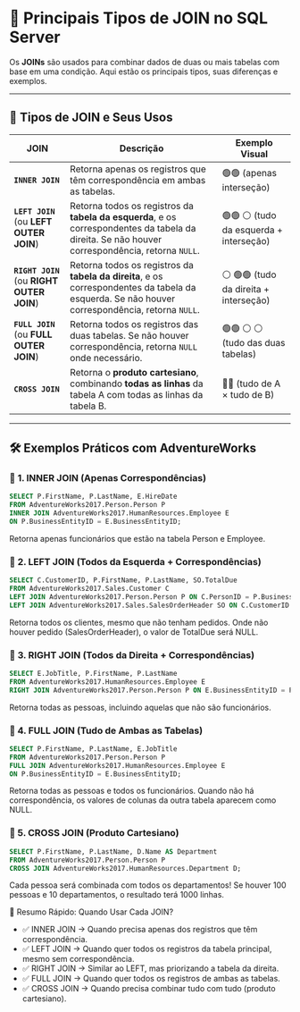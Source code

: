 # 🔗 Principais Tipos de JOIN no SQL Server

Os **JOINs** são usados para combinar dados de duas ou mais tabelas com base em uma condição. Aqui estão os principais tipos, suas diferenças e exemplos.  

---

## 📌 **Tipos de JOIN e Seus Usos**

| JOIN           | Descrição | Exemplo Visual |
|---------------|-------------|----------------|
| **`INNER JOIN`** | Retorna apenas os registros que têm correspondência em ambas as tabelas. | 🟢🟢 (apenas interseção) |
| **`LEFT JOIN`** (ou **LEFT OUTER JOIN**) | Retorna todos os registros da **tabela da esquerda**, e os correspondentes da tabela da direita. Se não houver correspondência, retorna `NULL`. | 🟢🟢 ⚪ (tudo da esquerda + interseção) |
| **`RIGHT JOIN`** (ou **RIGHT OUTER JOIN**) | Retorna todos os registros da **tabela da direita**, e os correspondentes da tabela da esquerda. Se não houver correspondência, retorna `NULL`. | ⚪ 🟢🟢 (tudo da direita + interseção) |
| **`FULL JOIN`** (ou **FULL OUTER JOIN**) | Retorna todos os registros das duas tabelas. Se não houver correspondência, retorna `NULL` onde necessário. | 🟢🟢 ⚪ ⚪ (tudo das duas tabelas) |
| **`CROSS JOIN`** | Retorna o **produto cartesiano**, combinando **todas as linhas** da tabela A com todas as linhas da tabela B. | 🔄🔄 (tudo de A × tudo de B) |

---

## 🛠️ **Exemplos Práticos com AdventureWorks**

### 🔹 **1. INNER JOIN (Apenas Correspondências)**
```sql
SELECT P.FirstName, P.LastName, E.HireDate
FROM AdventureWorks2017.Person.Person P
INNER JOIN AdventureWorks2017.HumanResources.Employee E
ON P.BusinessEntityID = E.BusinessEntityID;
```
Retorna apenas funcionários que estão na tabela Person e Employee.

### 🔹 **2. LEFT JOIN (Todos da Esquerda + Correspondências)**
```sql
SELECT C.CustomerID, P.FirstName, P.LastName, SO.TotalDue
FROM AdventureWorks2017.Sales.Customer C
LEFT JOIN AdventureWorks2017.Person.Person P ON C.PersonID = P.BusinessEntityID
LEFT JOIN AdventureWorks2017.Sales.SalesOrderHeader SO ON C.CustomerID = SO.CustomerID;
```
Retorna todos os clientes, mesmo que não tenham pedidos.
Onde não houver pedido (SalesOrderHeader), o valor de TotalDue será NULL.

### 🔹 **3. RIGHT JOIN (Todos da Direita + Correspondências)**
```sql
SELECT E.JobTitle, P.FirstName, P.LastName
FROM AdventureWorks2017.HumanResources.Employee E
RIGHT JOIN AdventureWorks2017.Person.Person P ON E.BusinessEntityID = P.BusinessEntityID;
```
Retorna todas as pessoas, incluindo aquelas que não são funcionários.

### **🔹 4. FULL JOIN (Tudo de Ambas as Tabelas)**
```sql
SELECT P.FirstName, P.LastName, E.JobTitle
FROM AdventureWorks2017.Person.Person P
FULL JOIN AdventureWorks2017.HumanResources.Employee E
ON P.BusinessEntityID = E.BusinessEntityID;
```
Retorna todas as pessoas e todos os funcionários. Quando não há correspondência, os valores de colunas da outra tabela aparecem como NULL.

### **🔹 5. CROSS JOIN (Produto Cartesiano)**
```sql
SELECT P.FirstName, P.LastName, D.Name AS Department
FROM AdventureWorks2017.Person.Person P
CROSS JOIN AdventureWorks2017.HumanResources.Department D;
```
Cada pessoa será combinada com todos os departamentos! Se houver 100 pessoas e 10 departamentos, o resultado terá 1000 linhas.

📌 Resumo Rápido: Quando Usar Cada JOIN?
* ✅ INNER JOIN → Quando precisa apenas dos registros que têm correspondência.
* ✅ LEFT JOIN → Quando quer todos os registros da tabela principal, mesmo sem correspondência.
* ✅ RIGHT JOIN → Similar ao LEFT, mas priorizando a tabela da direita.
* ✅ FULL JOIN → Quando quer todos os registros de ambas as tabelas.
* ✅ CROSS JOIN → Quando precisa combinar tudo com tudo (produto cartesiano).